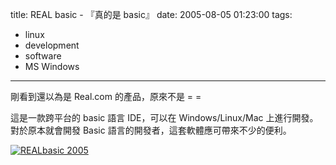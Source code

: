 title: REAL basic - 『真的是 basic』
date: 2005-08-05 01:23:00
tags: 
- linux
- development
- software
- MS Windows
---

剛看到還以為是 Real.com 的產品，原來不是 = =

這是一款跨平台的 basic 語言 IDE，可以在 Windows/Linux/Mac 上進行開發。對於原本就會開發 Basic 語言的開發者，這套軟體應可帶來不少的便利。

[![REALbasic 2005](http://photos23.flickr.com/31223430_1862f5b96e_m.jpg)](http://www.flickr.com/photos/yurenju/31223430/ "Photo Sharing")